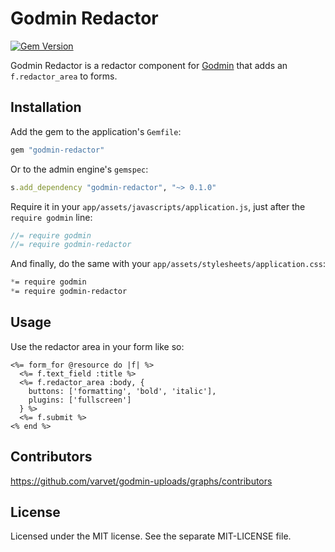 # Godmin Redactor

[![Gem Version](http://img.shields.io/gem/v/godmin-redactor.svg)](https://rubygems.org/gems/godmin-redactor)

Godmin Redactor is a redactor component for [Godmin](https://github.com/varvet/godmin) that adds an `f.redactor_area` to forms.

## Installation

Add the gem to the application's `Gemfile`:
```ruby
gem "godmin-redactor"
```

Or to the admin engine's `gemspec`:
```ruby
s.add_dependency "godmin-redactor", "~> 0.1.0"
```

Require it in your `app/assets/javascripts/application.js`, just after the `require godmin` line:

```js
//= require godmin
//= require godmin-redactor
```

And finally, do the same with your `app/assets/stylesheets/application.css`:
```scss
*= require godmin
*= require godmin-redactor
```

## Usage

Use the redactor area in your form like so:

```erb
<%= form_for @resource do |f| %>
  <%= f.text_field :title %>
  <%= f.redactor_area :body, {
    buttons: ['formatting', 'bold', 'italic'],
    plugins: ['fullscreen']
  } %>
  <%= f.submit %>
<% end %>
```

## Contributors

https://github.com/varvet/godmin-uploads/graphs/contributors

## License

Licensed under the MIT license. See the separate MIT-LICENSE file.
